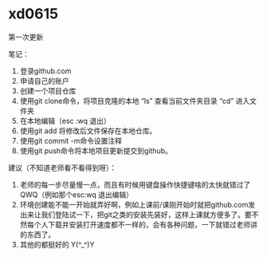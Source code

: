 # xd0615

第一次更新

笔记：
1. 登录github.com
2. 申请自己的账户
3. 创建一个项目仓库
4. 使用git clone命令，将项目克隆的本地
   “ls” 查看当前文件夹目录
   “cd” 进入文件夹
5. 在本地编辑（esc :wq 退出）
6. 使用git add 将修改后文件保存在本地仓库。
7. 使用git commit -m命令设置注释
8. 使用git push命令将本地项目更新提交到github。

建议（不知道老师看不看得到呀）：
1. 老师的每一步尽量慢一点，而且有时候用键盘操作快捷键啥的太快就错过了QWQ（例如那个esc:wq 退出编辑）
2. 环境创建能不能一开始就弄好啊，例如上课前/课刚开始时就把github.com发出来让我们登陆试一下，把git之类的安装先装好，这样上课就方便多了。要不然每个人下载并安装打开速度都不一样的，会有各种问题，一下就错过老师讲的东西了。
3. 其他的都挺好的  Y(^_^)Y
